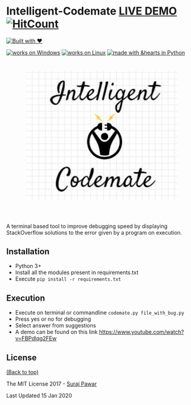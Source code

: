 # Intelligent-Codemate [LIVE DEMO](https://www.youtube.com/watch?v=FBPdlqg2FEw)	[![HitCount](http://hits.dwyl.com/ssp4all/stackoverflow-scrapper.svg)](http://hits.dwyl.com/ssp4all/stackoverflow-scrapper)


[![Built with ❤](https://forthebadge.com/images/badges/built-with-love.svg)](https://forthebadge.com/#)

[![works on Windows](https://img.shields.io/badge/works%20on-Windows-blue.svg)](http://shields.io/#your-badge)
[![works on Linux](https://img.shields.io/badge/works%20on-Linux-green.svg)](http://shields.io/#your-badge)
[![made with &hearts in Python](https://img.shields.io/badge/made%20with%20%E2%9D%A4%20in-Python-red.svg)](http://shields.io/#your-badge)


<h1 align="center">
	<img width="400" src="img/logo.jpg">
	<br>
	<br>
</h1>

A terminal based tool to improve debugging speed by displaying StackOverflow solutions to the error given by a program on execution.

## Installation
- Python 3+
- Install all the modules present in requirements.txt 
- Execute `pip install -r requirements.txt`


## Execution
- Execute  on terminal or commandline `codemate.py file_with_bug.py`
- Press yes or no for debugging
- Select answer from suggestions
- A demo can be found on this link https://www.youtube.com/watch?v=FBPdlqg2FEw



## License

[(Back to top)](#Intelligent-Codemate)

The MIT License 2017 - [Suraj Pawar](http://github.com/ssp4all/)

Last Updated 15 Jan 2020
